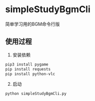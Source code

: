 # simpleStudyBgmCli
简单学习用的BGM命令行版


## 使用过程
1. 安装依赖
```bash
pip3 install pygame
pip install requests
pip install python-vlc
```
2. 启动
```bash
python simpleStudyBgmCli.py
```
